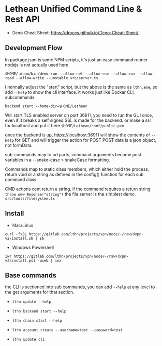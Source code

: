 # Lethean Unified Command Line & Rest API

* Deno Cheat Sheet: https://droces.github.io/Deno-Cheat-Sheet/

## Development Flow

In package.json is some NPM scripts, it's just an easy command runner nodejs is not actually used here.

`$HOME/.deno/bin/deno run --allow-net --allow-env --allow-run --allow-read --allow-write --unstable src/server.ts`

I normally adjust the "start" script, but the above is the same as `lthn.exe`, so add `--help` to show the cli
interface. it works just like Docker CLI, subcommands.

`backend start --home-dir=$HOME/Lethean`

Will start TLS enabled server on port 36911, you need to run the GUI once, even if it breaks a self signed SSL is made
for the backend. or make a ssl for localhost and put it here `$HOME/Lethean/conf/public.pem`

once the backend is up, https://localhost:36911 will show the contents of `--help` for GET and will trigger the action
for POST POST data is a json object, not formData.

sub-commands map to url parts, command arguments become post variables in a --snake-case > snakeCase formatting.

Commands map to static class members, which either hold the process, return void or a string as defined in the config()
function for each sub command class.

CMD actions cant return a string, if the command requires a return string `throw new Resonse("string")` the file server
is the simplest demo.
`src/tools/filesystem.ts`

## Install

* Mac/Linux

```shell
curl -fsSL https://gitlab.com/lthn/projects/vpn/node/-/raw/dvpn-v2/install.sh | sh
```

* Windows Powershell

```shell
iwr https://gitlab.com/lthn/projects/vpn/node/-/raw/dvpn-v2/install.ps1 -useb | iex
```

## Base commands

the CLI is sectioned into sub commands, you can add `--help` at any level to the get arguments for that section.

- `lthn update --help`
- `lthn backend start --help`
- `lthn chain start --help`

- `lthn account create --username=test --password=test`

- `lthn update cli`
